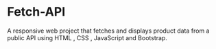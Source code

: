 # Fetch-API
A responsive web project that fetches and displays product data from a public API using HTML , CSS , JavaScript and Bootstrap.
